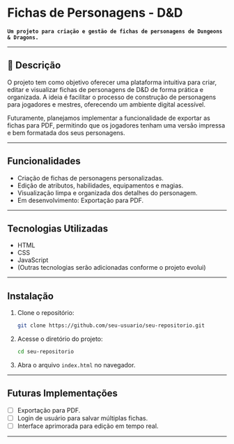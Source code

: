  # Fichas de Personagens - D&D

**`Um projeto para criação e gestão de fichas de personagens de Dungeons & Dragons.`**

---

## 📜 Descrição  
O projeto tem como objetivo oferecer uma plataforma intuitiva para criar, editar e visualizar fichas de personagens de D&D de forma prática e organizada. A ideia é facilitar o processo de construção de personagens para jogadores e mestres, oferecendo um ambiente digital acessível.  

Futuramente, planejamos implementar a funcionalidade de exportar as fichas para PDF, permitindo que os jogadores tenham uma versão impressa e bem formatada dos seus personagens.  

---

##  Funcionalidades  
- Criação de fichas de personagens personalizadas.  
- Edição de atributos, habilidades, equipamentos e magias.  
- Visualização limpa e organizada dos detalhes do personagem.  
- Em desenvolvimento: Exportação para PDF.  

---

##  Tecnologias Utilizadas  
- HTML
- CSS
- JavaScript  
- (Outras tecnologias serão adicionadas conforme o projeto evolui)  

---

##  Instalação  
1. Clone o repositório:  
    ```bash
    git clone https://github.com/seu-usuario/seu-repositorio.git
    ```
2. Acesse o diretório do projeto:  
    ```bash
    cd seu-repositorio
    ```
3. Abra o arquivo `index.html` no navegador.  

---

##  Futuras Implementações  
- [ ] Exportação para PDF.  
- [ ] Login de usuário para salvar múltiplas fichas.  
- [ ] Interface aprimorada para edição em tempo real.  

---
